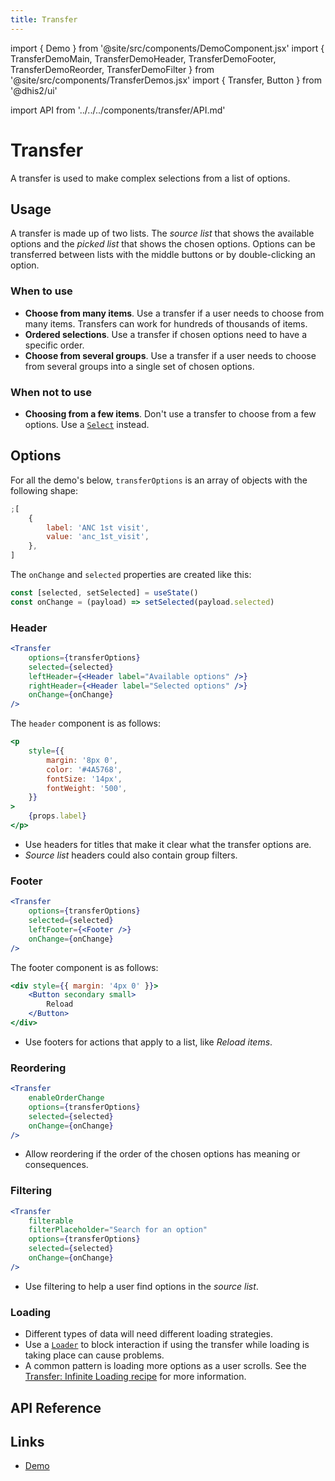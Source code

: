 ```yaml
---
title: Transfer
---
```


import { Demo } from '@site/src/components/DemoComponent.jsx'
import { TransferDemoMain, TransferDemoHeader, TransferDemoFooter, TransferDemoReorder, TransferDemoFilter } from '@site/src/components/TransferDemos.jsx'
import { Transfer, Button } from '@dhis2/ui'

import API from '../../../components/transfer/API.md'

# Transfer

A transfer is used to make complex selections from a list of options.

<Demo>
    <TransferDemoMain/>
</Demo>

## Usage

A transfer is made up of two lists. The _source list_ that shows the available options and the _picked list_ that shows the chosen options. Options can be transferred between lists with the middle buttons or by double-clicking an option.

### When to use

-   **Choose from many items**. Use a transfer if a user needs to choose from many items. Transfers can work for hundreds of thousands of items.
-   **Ordered selections**. Use a transfer if chosen options need to have a specific order.
-   **Choose from several groups**. Use a transfer if a user needs to choose from several groups into a single set of chosen options.

### When not to use

-   **Choosing from a few items**. Don't use a transfer to choose from a few options. Use a [`Select`](select.md) instead.

## Options

For all the demo's below, `transferOptions` is an array of objects with the following shape:

```js
;[
    {
        label: 'ANC 1st visit',
        value: 'anc_1st_visit',
    },
]
```

The `onChange` and `selected` properties are created like this:

```js
const [selected, setSelected] = useState()
const onChange = (payload) => setSelected(payload.selected)
```

### Header

<Demo>
    <TransferDemoHeader />
</Demo>

```jsx
<Transfer
    options={transferOptions}
    selected={selected}
    leftHeader={<Header label="Available options" />}
    rightHeader={<Header label="Selected options" />}
    onChange={onChange}
/>
```

The `header` component is as follows:

```jsx
<p
    style={{
        margin: '8px 0',
        color: '#4A5768',
        fontSize: '14px',
        fontWeight: '500',
    }}
>
    {props.label}
</p>
```

-   Use headers for titles that make it clear what the transfer options are.
-   _Source list_ headers could also contain group filters.

### Footer

<Demo>
    <TransferDemoFooter/>
</Demo>

```jsx
<Transfer
    options={transferOptions}
    selected={selected}
    leftFooter={<Footer />}
    onChange={onChange}
/>
```

The footer component is as follows:

```jsx
<div style={{ margin: '4px 0' }}>
    <Button secondary small>
        Reload
    </Button>
</div>
```

-   Use footers for actions that apply to a list, like _Reload items_.

### Reordering

<Demo>
    <TransferDemoReorder />
</Demo>

```jsx
<Transfer
    enableOrderChange
    options={transferOptions}
    selected={selected}
    onChange={onChange}
/>
```

-   Allow reordering if the order of the chosen options has meaning or consequences.

### Filtering

<Demo>
    <TransferDemoFilter />
</Demo>

```jsx
<Transfer
    filterable
    filterPlaceholder="Search for an option"
    options={transferOptions}
    selected={selected}
    onChange={onChange}
/>
```

-   Use filtering to help a user find options in the _source list_.

### Loading

-   Different types of data will need different loading strategies.
-   Use a [`Loader`](loading.md) to block interaction if using the transfer while loading is taking place can cause problems.
-   A common pattern is loading more options as a user scrolls. See the [Transfer: Infinite Loading recipe](../recipes/transfer-infinite-loading-all-options-selected.md) for more information.

## API Reference

<API />

## Links

-   [Demo](https://ui.dhis2.nu/demo/?path=/story/forms-transfer--multiple)

